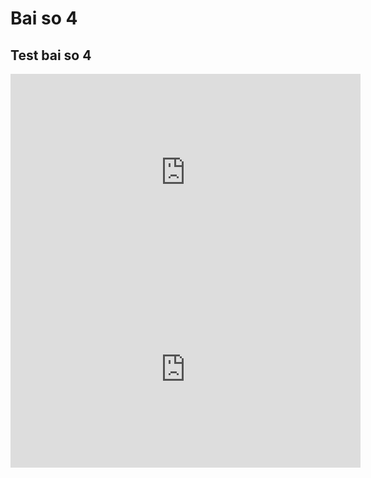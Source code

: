 # Bai so 4
## Test bai so 4
<iframe width="560" height="315" src="https://www.youtube.com/embed/ii2zX_fnMUA?si=7QqMe0kcJDp5Y_2E" title="YouTube video player" frameborder="0" allow="accelerometer; autoplay; clipboard-write; encrypted-media; gyroscope; picture-in-picture; web-share" referrerpolicy="strict-origin-when-cross-origin" allowfullscreen></iframe>
<iframe width="560" height="315" src="https://www.youtube.com/embed/LoCjlc5bsMA?si=6rAsCLW7DA2kXyZV" title="YouTube video player" frameborder="0" allow="accelerometer; autoplay; clipboard-write; encrypted-media; gyroscope; picture-in-picture; web-share" referrerpolicy="strict-origin-when-cross-origin" allowfullscreen></iframe>